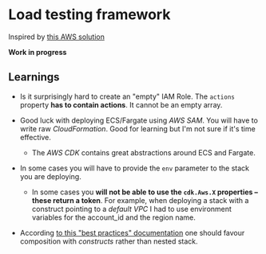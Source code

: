 # Load testing framework

Inspired by [this AWS solution](https://aws.amazon.com/solutions/implementations/distributed-load-testing-on-aws/)

**Work in progress**

## Learnings

- Is it surprisingly hard to create an "empty" IAM Role.
  The `actions` property **has to contain actions**. It cannot be an empty array.

- Good luck with deploying ECS/Fargate using _AWS SAM_. You will have to write raw _CloudFormation_. Good for learning but I'm not sure if it's time effective.

  - The _AWS CDK_ contains great abstractions around ECS and Fargate.

- In some cases you will have to provide the `env` parameter to the stack you are deploying.

  - In some cases you **will not be able to use the `cdk.Aws.X` properties – these return a token**.
    For example, when deploying a stack with a construct pointing to a _default VPC_ I had to use environment variables for the account_id and the region name.

- According [to this "best practices" documentation](https://docs.aws.amazon.com/cdk/latest/guide/best-practices.html#best-practices-constructs) one should favour composition with _constructs_ rather than nested stack.

